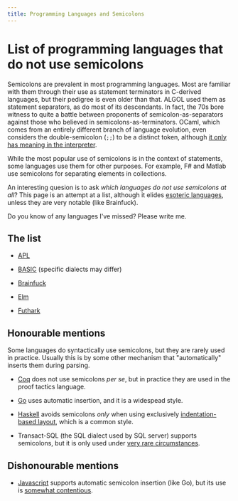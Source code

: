 ```yaml
---
title: Programming Languages and Semicolons
---
```


List of programming languages that do not use semicolons
===

Semicolons are prevalent in most programming languages.  Most are
familiar with them through their use as statement terminators in
C-derived languages, but their pedigree is even older than that.
ALGOL used them as statement separators, as do most of its
descendants.  In fact, the 70s bore witness to quite a battle between
proponents of semicolon-as-separators against those who believed in
semicolons-as-terminators.  OCaml, which comes from an entirely
different branch of language evolution, even considers the
double-semicolon (`;;`) to be a distinct token, although [it only has
meaning in the
interpreter](https://baturin.org/docs/ocaml-faq/#heading_toc_j_1).

While the most popular use of semicolons is in the context of
statements, some languages use them for other purposes.  For example,
F# and Matlab use semicolons for separating elements in collections.

An interesting quesion is to ask *which languages do not use
semicolons at all*?  This page is an attempt at a list, although it
elides [esoteric languages](https://esolangs.org/), unless they are
very notable (like Brainfuck).

Do you know of any languages I've missed?  Please write me.

The list
---

  * [APL](https://en.wikipedia.org/wiki/APL_(programming_language))

  * [BASIC](https://en.wikipedia.org/wiki/BASIC) (specific dialects may differ)

  * [Brainfuck](https://esolangs.org/wiki/Brainfuck)

  * [Elm](http://elm-lang.org/)

  * [Futhark](https://futhark-lang.org)

Honourable mentions
---

Some languages do syntactically use semicolons, but they are rarely
used in practice.  Usually this is by some other mechanism that
"automatically" inserts them during parsing.

  * [Coq](https://coq.inria.fr/) does not use semicolons *per se*, but
    in practice they are used in the proof tactics language.

  * [Go](https://golang.org/) uses automatic insertion, and it is a
    widespead style.

  * [Haskell](https://www.haskell.org/) avoids semicolons *only* when
    using exclusively [indentation-based
    layout](https://en.wikibooks.org/wiki/Haskell/Indentation), which
    is a common style.

  * Transact-SQL (the SQL dialect used by SQL server) supports
    semicolons, but it is only used under [very rare
    circumstances](https://stackoverflow.com/questions/710683/when-should-i-use-semicolons-in-sql-server#710697).

Dishonourable mentions
---

  * [Javascript](https://en.wikipedia.org/wiki/JavaScript) supports
    automatic semicolon insertion (like Go), but its use is [somewhat
    contentious](http://www.bradoncode.com/blog/2015/08/26/javascript-semi-colon-insertion/).
